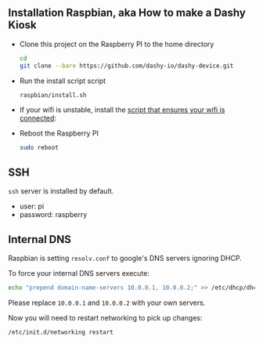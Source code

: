 ## Installation Raspbian, aka How to make a Dashy Kiosk

- Clone this project on the Raspberry PI to the home directory

  ```bash
  cd
  git clone --bare https://github.com/dashy-io/dashy-device.git
  ```
  
- Run the install script script 

  ```bash
  raspbian/install.sh
  ```
  
- If your wifi is unstable, install the [script that ensures your wifi is connected](http://rpi.tnet.com/project/scripts/wifi_check):
  

- Reboot the Raspberry PI

  ```bash
  sudo reboot
  ```

## SSH

`ssh` server is installed by default.
- user: pi
- password: raspberry

## Internal DNS

Raspbian is setting `resolv.conf` to google's DNS servers ignoring DHCP.

To force your internal DNS servers execute:

```bash
echo "prepend domain-name-servers 10.0.0.1, 10.0.0.2;" >> /etc/dhcp/dhclient.conf`
```

Please replace `10.0.0.1` and `10.0.0.2` with your own servers.

Now you will need to restart networking to pick up changes:

```bash
/etc/init.d/networking restart
```
